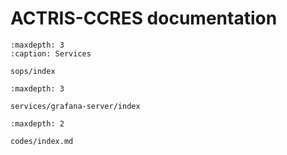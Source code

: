 # ACTRIS-CCRES documentation


```{toctree}
:maxdepth: 3
:caption: Services

sops/index
```

```{toctree}
:maxdepth: 3

services/grafana-server/index
```

```{toctree}
:maxdepth: 2

codes/index.md
```




